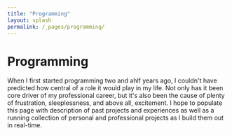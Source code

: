 ```yaml
---
title: "Programming"
layout: splash
permalink: /_pages/programming/
---
```

<h1> Programming</h1>
<body> When I first started programming two and ahlf years ago, I couldn't have predicted how central of a role it would play in my life.
	Not only has it been core driver of my professional career, but it's also been the cause of plenty of frustration, sleeplessness, and above all, excitement. I hope to populate this page with description of past projects and experiences as well as a running collection of personal and professional
projects as I build them out in real-time. </body>